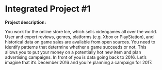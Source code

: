 # Integrated Project #1


<strong> Project description: </strong>

<p> You work for the online store Ice, which sells videogames all over the world.
 User and expert reviews, genres, platforms (e.g. Xbox or PlayStation), and historical data on game sales are available
 from open sources. You need to identify patterns that determine whether a game succeeds or not.
 This allows you to put your money on a potentially hot new item and plan advertising campaigns.
In front of you is data going back to 2016. Let’s imagine that it’s December 2016 and you’re planning a campaign for 2017.</p>